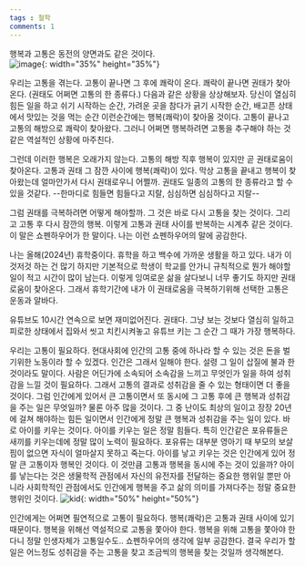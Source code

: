 ```yaml
---
tags : 철학
comments: 1
---
```


행복과 고통은 동전의 양면과도 같은 것이다.  
![image](https://github.com/user-attachments/assets/2d9df1bd-4b34-4d9d-979a-8de544a01eb2){: width="35%" height="35%"}  


우리는 고통을 겪는다. 고통이 끝나면 그 후에 쾌락이 온다. 쾌락이 끝나면 권태가 찾아온다. (권태도 어쩌면 고통의 한 종류다.)
다음과 같은 상황을 상상해보자. 당신이 열심히 힘든 일을 하고 쉬기 시작하는 순간, 가려운 곳을 참다가 긁기 시작한 순간, 배고픈 상태에서 맛있는 것을 먹는 순간
이런순간에는 행복(쾌락)이 찾아올 것이다. 고통이 끝나고 고통의 해방으로 쾌락이 찾아왔다.
그러니 어쩌면 행복하려면 고통을 추구해야 하는 것 같은 역설적인 상황에 마주친다.

그런데 이러한 행복은 오래가지 않는다. 고통의 해방 직후 행복이 있지만 곧 권태로움이 찾아온다. 
고통과 권태 그 잠깐 사이에 행복(쾌락)이 있다. 
막상 고통을 끝내고 행복이 찾아왔는데 얼마안가서 다시 권태로우니 어쩔까. 권태도 일종의 고통의 한 종류라고 할 수 있을 것같다.
--한마디로 힘들면 힘들다고 지랄, 심심하면 심심하다고 지랄--

그럼 권태를 극복하려면 어떻게 해야할까. 그 것은 바로 다시 고통을 찾는 것이다. 그리고 고통 후 다시 잠깐의 행복. 이렇게 고통과 권태 사이를 반복하는 시계추 같은 것이다.
이 말은 쇼펜하우어가 한 말이다. 나는 이런 쇼펜하우어의 말에 공감한다. 

나는 올해(2024년) 휴학중이다. 휴학을 하고 백수에 가까운 생활을 하고 있다. 내가 이것저것 하는 건 많기 하지만 기본적으로 학생이 학교를 안가니 규칙적으로 뭔가 해야할 일이 적고 시간이 많이 남는다. 이렇게 잉여로운 삶을 살다보니 너무 좋기도 하지만 권태로움이 찾아온다. 그래서 휴학기간에 내가 이 권태로움을 극복하기위해 선택한 고통은 운동과 알바다.

유튜브도 10시간 연속으로 보면 재미없어진다. 권태다. 그냥 보는 것보다 열심히 일하고 피로한 상태에서 집와서 씻고 치킨시켜놓고 유튜브 키는 그 순간 그 때가 가장 행복하다. 

우리는 고통이 필요하다. 현대사회에 인간의 고통 중에 하나라 할 수 있는 것은 돈을 벌기위한 노동이라 할 수 있겠다. 인간은 그래서 일해야 한다. 설령 그 일이 삽질에 불과 한 것이라도 말이다.
사람은 어딘가에 소속되어 소속감을 느끼고 무엇인가 일을 하여 성취감을 느낄 것이 필요하다. 그래서 고통의 결과로 성취감을 줄 수 있는 형태이면 더 좋을 것이다.
그럼 인간에게 있어서 큰 고통이면서 또 동시에 그 고통 후에 큰 행복과 성취감을 주는 일은 무엇일까?
물론 아주 많을 것이다. 그 중 난이도 최상의 일이고 장장 20년에 걸쳐 해야하는 힘든 일이면서 인간에게 정말 큰 행복과 성취감을 주는 일이 있다.
바로 아이를 키우는 것이다. 아이를 키우는 일은 정말 힘들다. 특히 인간같은 포유류들은 새끼를 키우는데에 정말 많이 노력이 필요하다. 포유류는 대부분 영아기 때 부모의 보살핌이 없으면 자식이 얼마살지 못하고 죽는다. 아이를 낳고 키우는 것은 인간에게 있어 정말 큰 고통이자 행복인 것이다. 이 것만큼 고통과 행복을 동시에 주는 것이 있을까? 아이를 낳는다는 것은 생물학적 관점에서 자신의 유전자를 전달하는 중요한 행위일 뿐만 아니라 사회학적인 관점에서도 인간에게 행복을 주고 삶의 의미를 가져다주는 정말 중요한 행위인 것이다.
![kid](https://github.com/user-attachments/assets/1a0bddee-3ce7-4afa-b2b5-f19839c32249){: width="50%" height="50%"}

인간에게는 어쩌면 필연적으로 고통이 필요하다. 행복(쾌락)은 고통과 권태 사이에 있기 때문이다.
행복을 위해선 역설적으로 고통을 쫓아야 한다. 행복을 위해 고통을 쫓아야 한다니 정말 인생자체가 고통일수도.. 쇼펜하우어의 생각에 일부 공감한다.
결국 우리가 할 일은 어느정도 성취감을 주는 고통을 찾고 조금씩의 행복을 찾는 것일까 생각해본다.

